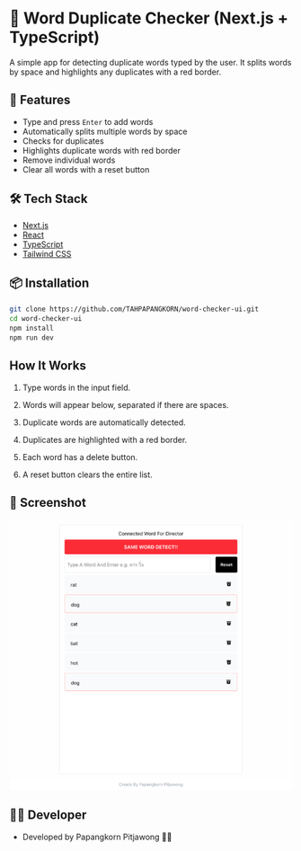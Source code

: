 # 📝 Word Duplicate Checker (Next.js + TypeScript)

A simple app for detecting duplicate words typed by the user. It splits words by space and highlights any duplicates with a red border.

## 🚀 Features

- Type and press `Enter` to add words
- Automatically splits multiple words by space
- Checks for duplicates
- Highlights duplicate words with red border
- Remove individual words
- Clear all words with a reset button

## 🛠️ Tech Stack

- [Next.js](https://nextjs.org/)
- [React](https://reactjs.org/)
- [TypeScript](https://www.typescriptlang.org/)
- [Tailwind CSS](https://tailwindcss.com/)

## 📦 Installation

```bash
git clone https://github.com/TAHPAPANGKORN/word-checker-ui.git
cd word-checker-ui
npm install
npm run dev
```

##  How It Works
1. Type words in the input field.

2. Words will appear below, separated if there are spaces.

3. Duplicate words are automatically detected.

4. Duplicates are highlighted with a red border.

5. Each word has a delete button.

6. A reset button clears the entire list.

## 📸 Screenshot
![alt text](image-1.png)


## 👨‍💻 Developer
- Developed by Papangkorn Pitjawong 🙋‍♂️


